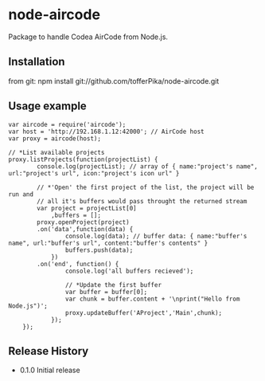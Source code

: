 node-aircode
============

Package to handle Codea AirCode from Node.js.

## Installation

from git: npm install git://github.com/tofferPika/node-aircode.git

## Usage example

	var aircode = require('aircode');
	var host = 'http://192.168.1.12:42000'; // AirCode host
	var proxy = aircode(host);
	
	// *List available projects
	proxy.listProjects(function(projectList) {
			console.log(projectList); // array of { name:"project's name", url:"project's url", icon:"project's icon url" }
			
			// *'Open' the first project of the list, the project will be run and
			// all it's buffers would pass throught the returned stream
			var project = projectList[0]
				,buffers = [];
			proxy.openProject(project)
			.on('data',function(data) {
					console.log(data); // buffer data: { name:"buffer's name", url:"buffer's url", content:"buffer's contents" }
					buffers.push(data);
				})
			.on('end', function() {
					console.log('all buffers recieved');

					// *Update the first buffer
					var buffer = buffer[0];
					var chunk = buffer.content + '\nprint("Hello from Node.js")';
					proxy.updateBuffer('AProject','Main',chunk);
				});
		});

## Release History

* 0.1.0 Initial release